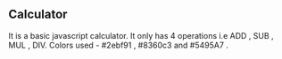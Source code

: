 Calculator
----------

It is a basic javascript calculator. 
It only has 4 operations i.e ADD , SUB , MUL , DIV. 
Colors used - #2ebf91 , #8360c3 and #5495A7 .

